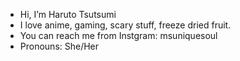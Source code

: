 - Hi, I’m Haruto Tsutsumi
- I love anime, gaming, scary stuff, freeze dried fruit.
- You can reach me from Instgram: msuniquesoul
- Pronouns: She/Her

<!---
HarutoAsahi/HarutoAsahi is a ✨ special ✨ repository because its `README.md` (this file) appears on your GitHub profile.
You can click the Preview link to take a look at your changes.
--->
